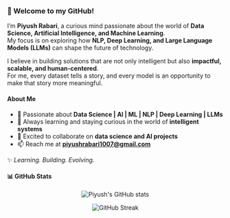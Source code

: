 ### 👋 Welcome to my GitHub!  

I’m **Piyush Rabari**, a curious mind passionate about the world of **Data Science, Artificial Intelligence, and Machine Learning**.  
My focus is on exploring how **NLP, Deep Learning, and Large Language Models (LLMs)** can shape the future of technology.  

I believe in building solutions that are not only intelligent but also **impactful, scalable, and human-centered**.  
For me, every dataset tells a story, and every model is an opportunity to make that story more meaningful.  


####  About Me  


- 🔭 Passionate about  **Data Science | AI | ML | NLP | Deep Learning | LLMs** 
- 🌱 Always learning and staying curious in the world of **intelligent systems**  
- 🤝 Excited to collaborate on **data science and AI projects**     
- 📫 Reach me at **[piyushrabari1007@gmail.com](mailto:piyushrabari1007@gmail.com)**   


✨ *Learning. Building. Evolving.*  

#### 📊 GitHub Stats
<p align="center">
  <img src="https://github-readme-stats.vercel.app/api?username=piyushrabari1007&show_icons=true&theme=radical" alt="Piyush's GitHub stats" />
</p>

<p align="center">
  <img src="https://streak-stats.demolab.com?user=piyushrabari1007&theme=radical" alt="GitHub Streak" />
</p>


